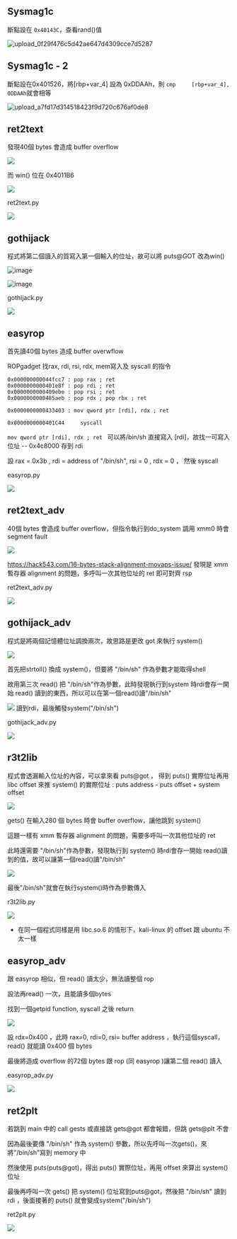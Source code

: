 ## Sysmag1c

斷點設在 `0x40143C`，查看rand()值  

![upload_0f29f476c5d42ae647d4309cce7d5287](https://github.com/lykorix/CTF-Writeups/assets/78891767/335864a3-f91c-4b20-93d0-3e5356dd67cb)

## Sysmag1c - 2 


斷點設在0x401526，將[rbp+var_4] 設為 0xDDAAh，則 `cmp     [rbp+var_4], 0DDAAh`就會相等  


![upload_a7fd17d314518423f9d720c676af0de8](https://github.com/lykorix/CTF-Writeups/assets/78891767/b21899fa-0a09-4906-a85c-57a99d7f45b7)




## ret2text

發現40個 bytes 會造成 buffer overflow  

![](https://hackmd.io/_uploads/B1Bdhbho3.png)

而 win() 位在 0x4011B6   

![](https://hackmd.io/_uploads/BJCHTbhsn.png)

ret2text.py

![](https://hackmd.io/_uploads/Skw9qwz32.png)


## gothijack

程式將第二個讀入的質寫入第一個輸入的位址，故可以將 puts@GOT 改為win()

![image](https://hackmd.io/_uploads/HyBEvC3o3.png)

![image](https://hackmd.io/_uploads/rJB8PR2j3.png)



gothijack.py

![](https://hackmd.io/_uploads/SykSGufh2.png)


## easyrop

首先讀40個 bytes 造成 buffer overwflow

ROPgadget 找rax, rdi, rsi, rdx, mem寫入及 syscall 的指令

```
0x000000000044fcc7 : pop rax ; ret
0x0000000000401e8f : pop rdi ; ret
0x0000000000409ebe : pop rsi ; ret
0x0000000000485aeb : pop rdx ; pop rbx ; ret

0x0000000000433403 : mov qword ptr [rdi], rdx ; ret

0x0000000000401C44     syscall  
```
`mov qword ptr [rdi], rdx ; ret ` 可以將/bin/sh 直接寫入 [rdi]，故找一可寫入位址 -- 0x4c8000 存到 rdi

設 rax = 0x3b , rdi = address of "/bin/sh", rsi = 0 , rdx = 0 ， 然後 syscall

easyrop.py

![](https://hackmd.io/_uploads/Hk_gr_fh2.png)





## ret2text_adv

40個 bytes 會造成 buffer overflow，但指令執行到do_system 調用 xmm0 時會 segment fault

![](https://hackmd.io/_uploads/H1PixKMh2.png)


https://hack543.com/16-bytes-stack-alignment-movaps-issue/
發現是 xmm 暫存器 alignment 的問題，多呼叫一次其他位址的 ret 即可對齊 rsp

ret2text_adv.py

![](https://hackmd.io/_uploads/HJ-veYf2n.png)


## gothijack_adv

程式是將兩個記憶體位址調換兩次，故思路是更改 got 來執行 system()

![](https://hackmd.io/_uploads/HJFpXFMn3.png)

首先把strtoll() 換成 system()，但要將 "/bin/sh" 作為參數才能取得shell

故用第三次 read() 把  "/bin/sh"作為參數，此時發現執行到system 時rdi會存一開始 read() 讀到的東西，所以可以在第一個read()讀"/bin/sh"

![](https://hackmd.io/_uploads/Byqy0tG3n.png)
讀到rdi，最後觸發system("/bin/sh")

gothijack_adv.py

![](https://hackmd.io/_uploads/rkSkQtznh.png)


## r3t2lib

程式會透漏輸入位址的內容，可以拿來看 puts@got ， 得到 puts() 實際位址再用 libc offset 來推 system() 的實際位址 : puts address - puts offset + system offset

![](https://hackmd.io/_uploads/BkVa15M2h.png)


gets() 在輸入280 個 bytes 時會 buffer overflow，讓他跳到 system()

這題一樣有 xmm 暫存器 alignment 的問題，需要多呼叫一次其他位址的 ret

此時還需要 "/bin/sh"作為參數，發現執行到 system() 時rdi會存一開始 read()讀到的值，故可以讓第一個read()讀"/bin/sh"

![](https://hackmd.io/_uploads/H1YylcGn2.png)  

最後"/bin/sh"就會在執行system()時作為參數傳入


r3t2lib.py

![](https://hackmd.io/_uploads/SyOdPFG33.png)


* 在同一個程式同樣是用 libc.so.6 的情形下，kali-linux 的 offset 跟 ubuntu 不太一樣



## easyrop_adv

跟 easyrop 相似，但 read() 讀太少，無法讀整個 rop

設法再read() 一次，且能讀多個bytes

找到一個getpid function, syscall 之後 return

![](https://hackmd.io/_uploads/BkrHwqMnh.png)


設 rdx=0x400 ，此時  rax=0, rdi=0, rsi= buffer address ，執行這個syscall，read() 就能讀 0x400 個 bytes

最後將造成 overflow 的72個 bytes 跟 rop (同 easyrop )讓第二個 read() 讀入

easyrop_adv.py

![](https://hackmd.io/_uploads/rJzl_cG3h.png)

## ret2plt


若跳到 main 中的 call gests 或直接跳 gets@got 都會報錯，但跳 gets@plt 不會

因為最後要傳 "/bin/sh" 作為 system() 參數，所以先呼叫一次gets()，來將"/bin/sh"寫到 memory 中

然後使用 puts(puts@got)，得出 puts() 實際位址，再用 offset 來算出 system() 位址

最後再呼叫一次 gets() 把 system() 位址寫到puts@got，然後把 "/bin/sh" 讀到 rdi ，後面接著的 puts() 就會變成system("/bin/sh")

ret2plt.py

![](https://hackmd.io/_uploads/SJv8i5Gn2.png)

